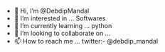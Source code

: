 - 👋 Hi, I’m @DebdipMandal
- 👀 I’m interested in ... Softwares
- 🌱 I’m currently learning ... python
- 💞️ I’m looking to collaborate on ...
- 📫 How to reach me ...
twitter:- @debdip_mandal
<!---
DebdipMandal/DebdipMandal is a ✨ special ✨ repository because its `README.md` (this file) appears on your GitHub profile.
You can click the Preview link to take a look at your changes.
--->
